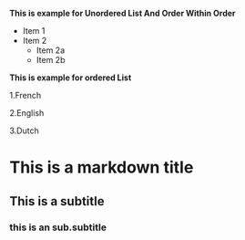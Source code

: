
**This is example for Unordered List And Order Within Order**
* Item 1
* Item 2
  * Item 2a
  * Item 2b

**This is example for ordered List**

1.French 

2.English

3.Dutch

# This is a markdown title 

 ## This is a subtitle 

 ### this is an  sub.subtitle 